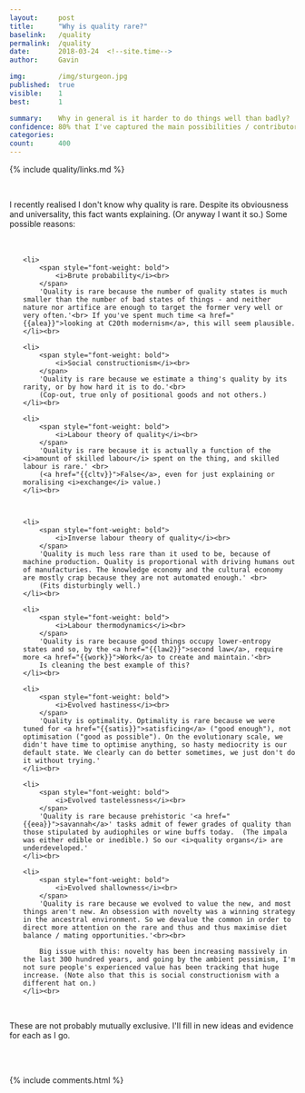 ```yaml
---
layout:     post
title:      "Why is quality rare?"
baselink:   /quality
permalink:  /quality
date:       2018-03-24  <!--site.time-->
author:     Gavin

img:        /img/sturgeon.jpg
published:	true
visible: 	1
best:		1

summary:    Why in general is it harder to do things well than badly?
confidence:	80% that I've captured the main possibilities / contributors.
categories: 
count:		400
---
```



{%	include quality/links.md		%}


<br>

I recently realised I don't know why quality is rare. Despite its obviousness and universality, this fact wants explaining. (Or anyway I want it so.) Some possible reasons:<br><br><br>


<ul>

	<li>  
		<span style="font-weight: bold">
			<i>Brute probability</i><br>
		</span>
		'Quality is rare because the number of quality states is much smaller than the number of bad states of things - and neither nature nor artifice are enough to target the former very well or very often.'<br> If you've spent much time <a href="{{alea}}">looking at C20th modernism</a>, this will seem plausible.
	</li><br>
    
	<li> 
		<span style="font-weight: bold">
			<i>Social constructionism</i><br>
		</span>
		'Quality is rare because we estimate a thing's quality by its rarity, or by how hard it is to do.'<br> 
		(Cop-out, true only of positional goods and not others.)
	</li><br>

	<li>
		<span style="font-weight: bold">
			<i>Labour theory of quality</i><br>
		</span>
		'Quality is rare because it is actually a function of the <i>amount of skilled labour</i> spent on the thing, and skilled labour is rare.' <br>
		(<a href="{{cltv}}">False</a>, even for just explaining or moralising <i>exchange</i> value.)
	</li><br>



	<li>
		<span style="font-weight: bold">
			<i>Inverse labour theory of quality</i><br>
		</span>
		'Quality is much less rare than it used to be, because of machine production. Quality is proportional with driving humans out of manufacturies. The knowledge economy and the cultural economy are mostly crap because they are not automated enough.' <br>
		(Fits disturbingly well.)
	</li><br>

	<li>  
		<span style="font-weight: bold">
			<i>Labour thermodynamics</i><br>
		</span>
		'Quality is rare because good things occupy lower-entropy states and so, by the <a href="{{law2}}">second law</a>, require more <a href="{{work}}">Work</a> to create and maintain.'<br> 
		Is cleaning the best example of this?
	</li><br>
	
	<li>
		<span style="font-weight: bold">
			<i>Evolved hastiness</i><br>
		</span>
		'Quality is optimality. Optimality is rare because we were tuned for <a href="{{satis}}">satisficing</a> ("good enough"), not optimisation ("good as possible"). On the evolutionary scale, we didn't have time to optimise anything, so hasty mediocrity is our default state. We clearly can do better sometimes, we just don't do it without trying.'
	</li><br>
	
	<li>
		<span style="font-weight: bold">
			<i>Evolved tastelessness</i><br>
		</span>
		'Quality is rare because prehistoric '<a href="{{eea}}">savannah</a>' tasks admit of fewer grades of quality than those stipulated by audiophiles or wine buffs today.  (The impala was either edible or inedible.) So our <i>quality organs</i> are underdeveloped.'
	</li><br>

	<li>
		<span style="font-weight: bold">
			<i>Evolved shallowness</i><br>
		</span>
		'Quality is rare because we evolved to value the new, and most things aren't new. An obsession with novelty was a winning strategy in the ancestral environment. So we devalue the common in order to direct more attention on the rare and thus and thus maximise diet balance / mating opportunities.'<br><br>

		Big issue with this: novelty has been increasing massively in the last 300 hundred years, and going by the ambient pessimism, I'm not sure people's experienced value has been tracking that huge increase. (Note also that this is social constructionism with a different hat on.)
	</li><br>

</ul>

<br>

These are not probably mutually exclusive. I'll fill in new ideas and evidence for each as I go.

<br><br>

{%  include comments.html %}